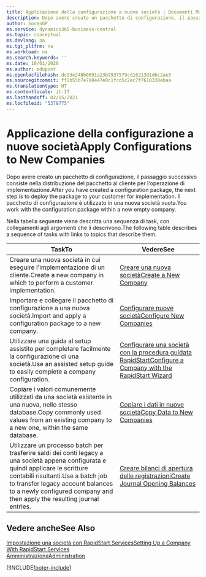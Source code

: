 ```yaml
---
title: Applicazione della configurazione a nuove società | Documenti Microsoft
description: Dopo avere creato un pacchetto di configurazione, il passaggio successivo consiste nella distribuzione del pacchetto al cliente per l'operazione di implementazione. Utilizzare la configurazione con una nuova società vuota.
author: SorenGP
ms.service: dynamics365-business-central
ms.topic: conceptual
ms.devlang: na
ms.tgt_pltfrm: na
ms.workload: na
ms.search.keywords: ''
ms.date: 10/01/2020
ms.author: edupont
ms.openlocfilehash: dc93e248b0691a23b9937579cd16213d1d6c2ae5
ms.sourcegitcommit: ff2b55b7e790447e0c1fcd5c2ec7f7610338ebaa
ms.translationtype: HT
ms.contentlocale: it-IT
ms.lasthandoff: 02/15/2021
ms.locfileid: "5378775"
---
```

# <a name="apply-configurations-to-new-companies"></a><span data-ttu-id="ae547-104">Applicazione della configurazione a nuove società</span><span class="sxs-lookup"><span data-stu-id="ae547-104">Apply Configurations to New Companies</span></span>
<span data-ttu-id="ae547-105">Dopo avere creato un pacchetto di configurazione, il passaggio successivo consiste nella distribuzione del pacchetto al cliente per l'operazione di implementazione.</span><span class="sxs-lookup"><span data-stu-id="ae547-105">After you have created a configuration package, the next step is to deploy the package to your customer for implementation.</span></span> <span data-ttu-id="ae547-106">Il pacchetto di configurazione è utilizzato in una nuova società vuota.</span><span class="sxs-lookup"><span data-stu-id="ae547-106">You work with the configuration package within a new empty company.</span></span>  

 <span data-ttu-id="ae547-107">Nella tabella seguente viene descritta una sequenza di task, con collegamenti agli argomenti che li descrivono.</span><span class="sxs-lookup"><span data-stu-id="ae547-107">The following table describes a sequence of tasks with links to topics that describe them.</span></span>

|<span data-ttu-id="ae547-108">**Task**</span><span class="sxs-lookup"><span data-stu-id="ae547-108">**To**</span></span>|<span data-ttu-id="ae547-109">**Vedere**</span><span class="sxs-lookup"><span data-stu-id="ae547-109">**See**</span></span>|  
|------------|-------------|  
|<span data-ttu-id="ae547-110">Creare una nuova società in cui eseguire l'implementazione di un cliente.</span><span class="sxs-lookup"><span data-stu-id="ae547-110">Create a new company in which to perform a customer implementation.</span></span>|[<span data-ttu-id="ae547-111">Creare una nuova società</span><span class="sxs-lookup"><span data-stu-id="ae547-111">Create a New Company</span></span>](admin-how-to-create-a-new-company.md)|  
|<span data-ttu-id="ae547-112">Importare e collegare il pacchetto di configurazione a una nuova società.</span><span class="sxs-lookup"><span data-stu-id="ae547-112">Import and apply a configuration package to a new company.</span></span>|[<span data-ttu-id="ae547-113">Configurare nuove società</span><span class="sxs-lookup"><span data-stu-id="ae547-113">Configure New Companies</span></span>](admin-how-to-configure-new-companies.md)|  
|<span data-ttu-id="ae547-114">Utilizzare una guida al setup assistito per completare facilmente la configurazione di una società.</span><span class="sxs-lookup"><span data-stu-id="ae547-114">Use an assisted setup guide to easily complete a company configuration.</span></span>|[<span data-ttu-id="ae547-115">Configurare una società con la procedura guidata RapidStart</span><span class="sxs-lookup"><span data-stu-id="ae547-115">Configure a Company with the RapidStart Wizard</span></span>](admin-how-to-configure-a-company-with-the-rapidstart-wizard.md)|
|<span data-ttu-id="ae547-116">Copiare i valori comunemente utilizzati da una società esistente in una nuova, nello stesso database.</span><span class="sxs-lookup"><span data-stu-id="ae547-116">Copy commonly used values from an existing company to a new one, within the same database.</span></span>|[<span data-ttu-id="ae547-117">Copiare i dati in nuove società</span><span class="sxs-lookup"><span data-stu-id="ae547-117">Copy Data to New Companies</span></span>](admin-how-to-copy-data-to-new-companies.md)|  
|<span data-ttu-id="ae547-118">Utilizzare un processo batch per trasferire saldi dei conti legacy a una società appena configurata e quindi applicare le scritture contabili risultanti.</span><span class="sxs-lookup"><span data-stu-id="ae547-118">Use a batch job to transfer legacy account balances to a newly configured company and then apply the resulting journal entries.</span></span>|[<span data-ttu-id="ae547-119">Creare bilanci di apertura delle registrazioni</span><span class="sxs-lookup"><span data-stu-id="ae547-119">Create Journal Opening Balances</span></span>](admin-how-to-create-journal-opening-balances.md)|  

## <a name="see-also"></a><span data-ttu-id="ae547-120">Vedere anche</span><span class="sxs-lookup"><span data-stu-id="ae547-120">See Also</span></span>  
[<span data-ttu-id="ae547-121">Impostazione una società con RapidStart Services</span><span class="sxs-lookup"><span data-stu-id="ae547-121">Setting Up a Company With RapidStart Services</span></span>](admin-set-up-a-company-with-rapidstart.md)  
[<span data-ttu-id="ae547-122">Amministrazione</span><span class="sxs-lookup"><span data-stu-id="ae547-122">Administration</span></span>](admin-setup-and-administration.md)


[!INCLUDE[footer-include](includes/footer-banner.md)]